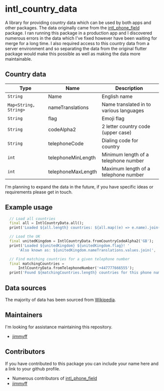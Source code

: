 
# intl_country_data

A library for providing country data which can be used by both apps and other packages. The data originally came from the [intl_phone_field](https://pub.dev/packages/intl_phone_field) package. I ran running this package in a production app and I discovered numerous errors in the data which I've fixed however have been waiting for merge for a long time. I also required access to this country data from a server environment and so separating the data from the original flutter package would make this possible as well as making the data more maintainable.

## Country data

|   Type   |   Name  |     Description      |
| ------------- | ------------- | ------------- |
| `String`  | Name  | English name |
| `Map<String, String>`  | nameTranslations  | Name translated in to various languages  |
| `String`  | flag  | Emoji flag |
| `String`  | codeAlpha2  | 2 letter country code (upper case) |
| `String`  | telephoneCode  | Dialing code for country |
| `int`  | telephoneMinLength  | Minimum length of a telephone number |
| `int`  | telephoneMaxLength  | Maximum length of a telephone number |

I'm planning to expand the data in the future, if you have specific ideas or requirements please get in touch.

## Example usage

```dart
  // Load all countries
  final all = IntlCountryData.all();
  print('Loaded ${all.length} countries: ${all.map((e) => e.name).join(', ')}');

  // Load the UK
  final unitedKingdom = IntlCountryData.fromCountryCodeAlpha2('GB');
  print('Loaded ${unitedKingdom} ${unitedKingdom.flag}! '
      'Also known as: ${unitedKingdom.nameTranslations.values.join(', ')}');

  // Find matching countries for a given telephone number
  final matchingCountries =
      IntlCountryData.fromTelephoneNumber('+447777666555');
  print('Found ${matchingCountries.length} countries for this phone number');
```

## Data sources

The majority of data has been sourced from [Wikipedia](https://www.wikipedia.org/).

## Maintainers

I'm looking for assistance maintaining this repository.

- [jimmyff](https://github.com/jimmyff)

## Contributors

If you have contributed to this package you can include your name here and a link to your github profile.

- Numerous contributors of [intl_phone_field](https://pub.dev/packages/intl_phone_field)
- [jimmyff](https://github.com/jimmyff)
